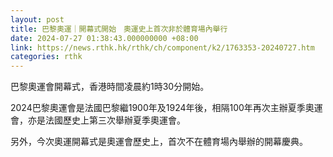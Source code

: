 ```yaml
---
layout: post
title: 巴黎奧運｜開幕式開始　奧運史上首次非於體育場內舉行
date: 2024-07-27 01:38:43.000000000 +08:00
link: https://news.rthk.hk/rthk/ch/component/k2/1763353-20240727.htm
categories: rthk
---
```


巴黎奧運會開幕式，香港時間凌晨約1時30分開始。

2024巴黎奧運會是法國巴黎繼1900年及1924年後，相隔100年再次主辦夏季奧運會，亦是法國歷史上第三次舉辦夏季奧運會。

另外，今次奧運開幕式是奧運會歷史上，首次不在體育場內舉辦的開幕慶典。
